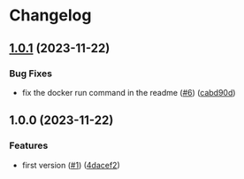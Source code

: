 # Changelog

## [1.0.1](https://github.com/allisson/secure-qrcode/compare/v1.0.0...v1.0.1) (2023-11-22)


### Bug Fixes

* fix the docker run command in the readme ([#6](https://github.com/allisson/secure-qrcode/issues/6)) ([cabd90d](https://github.com/allisson/secure-qrcode/commit/cabd90d55b44b8bd24fdaeea9b060bf5962986dd))

## 1.0.0 (2023-11-22)


### Features

* first version ([#1](https://github.com/allisson/secure-qrcode/issues/1)) ([4dacef2](https://github.com/allisson/secure-qrcode/commit/4dacef21043139039c092a05e4541db5364535da))
